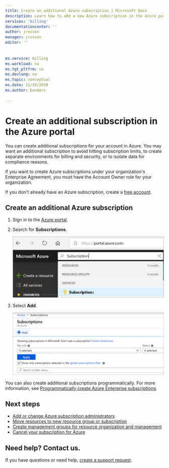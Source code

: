 ```yaml
---
title: Create an additional Azure subscription | Microsoft Docs
description: Learn how to add a new Azure subscription in the Azure portal.
services: 'billing'
documentationcenter: ''
author: jrosson
manager: jrosson
editor: ''


ms.service: billing
ms.workload: na
ms.tgt_pltfrm: na
ms.devlang: na
ms.topic: conceptual
ms.date: 11/28/2018
ms.author: banders

---
```

# Create an additional subscription in the Azure portal

You can create additional subscriptions for your account in Azure. You may want an additional subscription to avoid hitting subscription limits, to create separate environments for billing and security, or to isolate data for compliance reasons.

If you want to create Azure subscriptions under your organization's Enterprise Agreement, you must have the Account Owner role for your organization.

If you don't already have an Azure subscription, create a [free account](https://azure.microsoft.com/free).

## Create an additional Azure subscription

1. Sign in to the [Azure portal](https://portal.azure.com).
1. Search for **Subscriptions**.

   ![Screenshot that shows search in portal for subscription](./media/billing-create-subscription/billing-search-subscription-portal.png)

1. Select **Add**.

   ![Screenshot that shows the Add button in Subscriptions view](./media/billing-create-subscription/subscription-add.png)

You can also create additional subscriptions programmatically. For more information, see [Programmatically create Azure Enterprise subscriptions](../azure-resource-manager/programmatically-create-subscription.md).

## Next steps

- [Add or change Azure subscription administrators](billing-add-change-azure-subscription-administrator.md)
- [Move resources to new resource group or subscription](../azure-resource-manager/resource-group-move-resources.md?toc=/azure/billing/TOC.json)
- [Create management groups for resource organization and management](../governance/management-groups/create.md?toc=/azure/billing/TOC.json)
- [Cancel your subscription for Azure](billing-how-to-cancel-azure-subscription.md)

## Need help? Contact us.

If you have questions or need help, [create a support request](https://portal.azure.com/#blade/Microsoft_Azure_Support/HelpAndSupportBlade/newsupportrequest).
